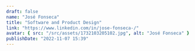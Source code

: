 ```yaml
---
draft: false
name: "José Fonseca"
title: "Software and Product Design"
link: "https://www.linkedin.com/in/jose-fonseca-/"
avatar: { src: "/src/assets/1732103205102.jpg", alt: "José Fonseca" }
publishDate: "2022-11-07 15:39"
---
```

